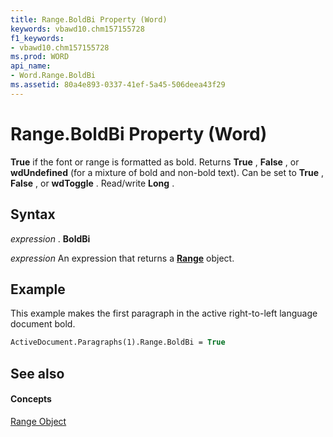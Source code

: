 ```yaml
---
title: Range.BoldBi Property (Word)
keywords: vbawd10.chm157155728
f1_keywords:
- vbawd10.chm157155728
ms.prod: WORD
api_name:
- Word.Range.BoldBi
ms.assetid: 80a4e893-0337-41ef-5a45-506deea43f29
---
```



# Range.BoldBi Property (Word)

 **True** if the font or range is formatted as bold. Returns **True** , **False** , or **wdUndefined** (for a mixture of bold and non-bold text). Can be set to **True** , **False** , or **wdToggle** . Read/write **Long** .


## Syntax

 _expression_ . **BoldBi**

 _expression_ An expression that returns a **[Range](range-object-word.md)** object.


## Example

This example makes the first paragraph in the active right-to-left language document bold.


```vb
ActiveDocument.Paragraphs(1).Range.BoldBi = True
```


## See also


#### Concepts


[Range Object](range-object-word.md)

